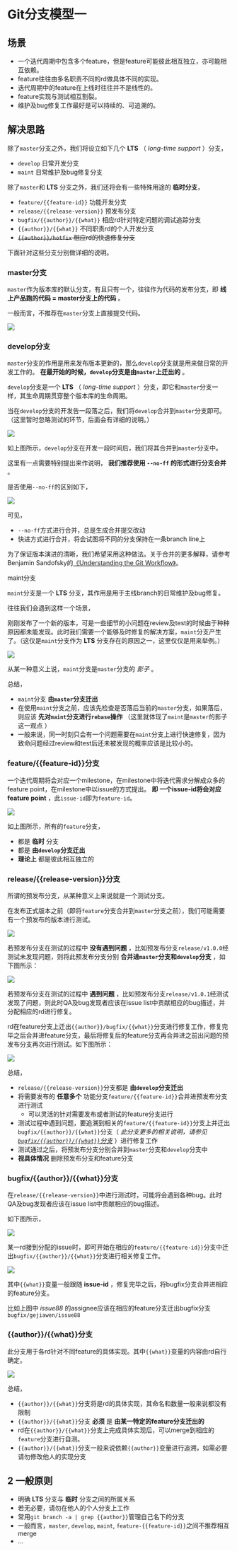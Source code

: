 # Git分支模型一

## 场景

- 一个迭代周期中包含多个feature，但是feature可能彼此相互独立，亦可能相互依赖。
- feature往往由多名职责不同的rd做具体不同的实现。
- 迭代周期中的feature在上线时往往并不是线性的。
- feature实现与测试相互割裂。
- 维护及bug修复工作最好是可以持续的、可追溯的。


## 解决思路

除了`master`分支之外，我们将设立如下几个 **LTS** （ *long-time support* ）分支，

- `develop`  日常开发分支
- `maint`  日常维护及bug修复分支

除了`master`和 **LTS** 分支之外，我们还将会有一些特殊用途的 **临时分支**，

- `feature/{{feature-id}}`  功能开发分支
- `release/{{release-version}}`  预发布分支
- `bugfix/{{author}}/{{what}}`  相应rd针对特定问题的调试追踪分支
- `{{author}}/{{what}}`  不同职责rd的个人开发分支
- ~~`{{author}}/hotfix` 相应rd的快速修复分支~~


下面针对这些分支分别做详细的说明。

### master分支

`master`作为版本库的默认分支，有且只有一个，往往作为代码的发布分支，即 **线上产品跑的代码 = master分支上的代码** 。

一般而言，不推荐在`master`分支上直接提交代码。

![](004.png)

### develop分支

`master`分支的作用是用来发布版本更新的，那么`develop`分支就是用来做日常的开发工作的。 **在最开始的时候，`develop`分支是由`master`上迁出的** 。

`develop`分支是一个 **LTS** （ *long-time support* ）分支，即它和`master`分支一样，其生命周期贯穿整个版本库的生命周期。

当在`develop`分支的开发告一段落之后，我们将`develop`合并到`master`分支即可。（这里暂时忽略测试的环节，后面会有详细的说明。）

![](005.png)

如上图所示，`develop`分支在开发一段时间后，我们将其合并到`master`分支中。

这里有一点需要特别提出来作说明， **我们推荐使用 `--no-ff` 的形式进行分支合并** 。

是否使用`--no-ff`的区别如下，

![](006.png)

可见，

- `--no-ff`方式进行合并，总是生成合并提交改动
- 快进方式进行合并，将会试图将不同的分支保持在一条branch line上

为了保证版本演进的清晰，我们希望采用这种做法。关于合并的更多解释，请参考Benjamin Sandofsky的[《Understanding the Git Workflow》](http://sandofsky.com/blog/git-workflow.html)。

maint分支

`maint`分支是一个 **LTS** 分支，其作用是用于主线branch的日常维护及bug修复。

往往我们会遇到这样一个场景，

刚刚发布了一个新的版本，可是一些细节的小问题在review及test的时候由于种种原因都未能发现。此时我们需要一个能够及时修复的解决方案，`maint`分支产生了。（这仅是`maint`分支作为 **LTS** 分支存在的原因之一，这里仅仅是用来举例。）

![](007.png)

从某一种意义上说，`maint`分支是`master`分支的 *影子* 。

总结，

- `maint`分支 **由`master`分支迁出**
- 在使用`maint`分支之前，应该先检查是否落后当前的`master`分支，如果落后，则应该 **先对`maint`分支进行`rebase`操作** （这里就体现了`maint`是`master`的影子这一观点 ）
- 一般来说，同一时刻只会有一个问题需要在`maint`分支上进行快速修复，因为致命问题经过review和test后还未被发现的概率应该是比较小的。


### feature/{{feature-id}}分支

一个迭代周期将会对应一个milestone，在milestone中将迭代需求分解成众多的feature point，在milestone中以issue的方式提出。 **即 一个issue-id将会对应feature point** ，此`issue-id`即为`feature-id`。

![](008.png)

如上图所示，所有的`feature`分支，

- 都是 **临时** 分支
- 都是 **由`develop`分支迁出**
- **理论上** 都是彼此相互独立的


### release/{{release-version}}分支

所谓的预发布分支，从某种意义上来说就是一个测试分支。

在发布正式版本之前（即将`feature`分支合并到`master`分支之前），我们可能需要有一个预发布的版本进行测试。

![](009.png)

若预发布分支在测试的过程中 **没有遇到问题** ，比如预发布分支`release/v1.0.0`经测试未发现问题，则将此预发布分支分别 **合并进`master`分支和`develop`分支** ，如下图所示：

![](010.png)

若预发布分支在测试的过程中 **遇到问题** ，比如预发布分支`release/v1.0.1`经测试发现了问题，则此时QA及bug发现者应该在issue list中贡献相应的bug描述，并分配相应的rd进行修复。

rd在feature分支上迁出`{{author}}/bugfix/{{what}}`分支进行修复工作，修复完毕之后合并进feature分支，最后将修复后的feature分支再合并进之前出问题的预发布分支再次进行测试。如下图所示：

![](011.png)

总结，

- `release/{{release-version}}`分支都是 **由`develop`分支迁出**
- 将需要发布的 **任意多个** 功能分支`feature/{{feature-id}}`合并进预发布分支进行测试
    - 可以灵活的针对需要发布或者测试的feature分支进行
- 测试过程中遇到问题，要追溯到相关的`feature/{{feature-id}}`分支上并迁出`bugfix/{{author}}/{{what}}`分支（ *此分支更多的相关说明，请参见[`bugfix/{{author}}/{{what}}`分支](#1-8-bugfix-author-what)* ）进行修复工作
- 测试通过之后，将预发布分支分别合并到`master`分支和`develop`分支中
- **视具体情况** 删除预发布分支和feature分支


### bugfix/{{author}}/{{what}}分支

在`release/{{release-version}}`中进行测试时，可能将会遇到各种bug。此时QA及bug发现者应该在issue list中贡献相应的bug描述。

如下图所示，

![](012.png)

某一rd接到分配的issue时，即可开始在相应的`feature/{{feature-id}}`分支中迁出`bugfix/{{author}}/{{what}}`分支进行相关修复工作。

![](013.png)

其中`{{what}}`变量一般跟随 **issue-id** ，修复完毕之后，将bugfix分支合并进相应的feature分支。

比如上图中 *issue88* 的assignee应该在相应的feature分支迁出bugfix分支 `bugfix/gejiawen/issue88`

### {{author}}/{{what}}分支

此分支用于各rd针对不同feature的具体实现。其中`{{what}}`变量的内容由rd自行确定。

![](014.png)

总结，

- `{{author}}/{{what}}`分支将是rd的具体实现，其命名和数量一般来说都没有限制
- `{{author}}/{{what}}`分支 **必须** 是 **由某一特定的feature分支迁出的**
- rd在`{{author}}/{{what}}`分支上完成具体实现后，可以merge到相应的`feature`分支进行自测。
- `{{author}}/{{what}}`分支一般来说依赖`{{author}}`变量进行追溯，如需必要请勿修改他人的实现分支


## 2 一般原则

- 明确 **LTS** 分支与 **临时** 分支之间的所属关系
- 若无必要，请勿在他人的个人分支上工作
- 常用`git branch -a | grep {{author}}`管理自己名下的分支
- 一般而言，`master`, `develop`, `maint`, `feature-{{feature-id}}`之间不推荐相互merge
- ...
